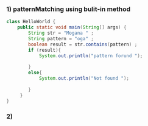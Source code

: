 ### 1) patternMatching using bulit-in method 
```java
class HelloWorld {
    public static void main(String[] args) {
        String str = "Mogana " ;
        String pattern = "oga" ;
        boolean result = str.contains(pattern) ;
        if (result){
            System.out.println("pattern forund ");
            
        }
        else{
            System.out.println("Not found ");
            
        }
     }
}
```
### 2) 
